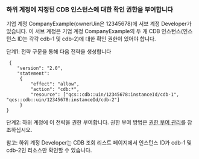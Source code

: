 ### 하위 계정에 지정된 CDB 인스턴스에 대한 확인 권한을 부여합니다

기업 계정 CompanyExample(ownerUin은 12345678)에 서브 계정 Developer가 있습니다. 이 서브 계정은 기업 계정 CompanyExample의 두 개 CDB 인스턴스(인스턴스 ID는 각각 cdb-1 및 cdb-2)에 대한 확인 권한이 있어야 합니다.

단계1: 전략 구문을 통해 다음 전략을 생성합니다
```
 {
    "version": "2.0",
    "statement":
     {
         "effect": "allow",
         "action": "cdb:*",
         "resource": ["qcs::cdb::uin/12345678:instanceId/cdb-1", "qcs::cdb::uin/12345678:instanceId/cdb-2"]
     }
}
```
단계2: 하위 계정에 이 전략을 권한 부여합니다. 권한 부여 방법은 [권한 부여 관리](https://intl.cloud.tencent.com/document/product/598/10602)를 참조하십시오.

참고: 하위 계정 Developer는 CDB 조회 리스트 페이지에서 인스턴스 ID가 cdb-1 및 cdb-2인 리소스만 확인할 수 있습니다.
